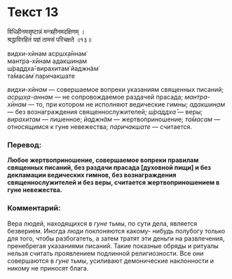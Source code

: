 # Текст 13

विधिहीनमसृष्टान्नं मन्त्रहीनमदक्षिणम् ।  
श्रद्धाविरहितं यज्ञं तामसं परिचक्षते ॥१३॥

видхи-хӣнам аср̣шх̣а̄ннам̇  
мантра-хӣнам адакшин̣ам  
ш́раддха̄-вирахитам̇ йаджн̃ам̇  
та̄масам̇ паричакшате

_видхи-хӣнам_ — совершаемое вопреки указаниям священных писаний; _аср̣шх̣а-аннам_ — не сопровождаемое раздачей прасада; _мантра-хӣнам_ — то, при котором не исполняют ведические гимны; _адакшин̣ам_ — без вознаграждения священнослужителей; _ш́раддха̄_ — веры; _вирахитам_ — лишенное; _йаджн̃ам_ — жертвоприношение; _та̄масам_ — относящимся к гуне невежества; _паричакшате_ — считается.

### Перевод:

**Любое жертвоприношение, совершаемое вопреки правилам священных писаний, без раздачи прасада [духовной пищи] и без декламации ведических гимнов, без вознаграждения священнослужителей и без веры, считается жертвоприношением в гуне невежества.**

### Комментарий:

Вера людей, находящихся в _гуне_ тьмы, по сути дела, является безверием. Иногда люди поклоняются какому- нибудь полубогу только для того, чтобы разбогатеть, а затем тратят эти деньги на развлечения, пренебрегая указаниями писаний. Такие показные обряды и ритуалы нельзя считать проявлением подлинной религиозности. Все они совершаются в _гуне_ тьмы, усиливают демонические наклонности и никому не приносят блага.
